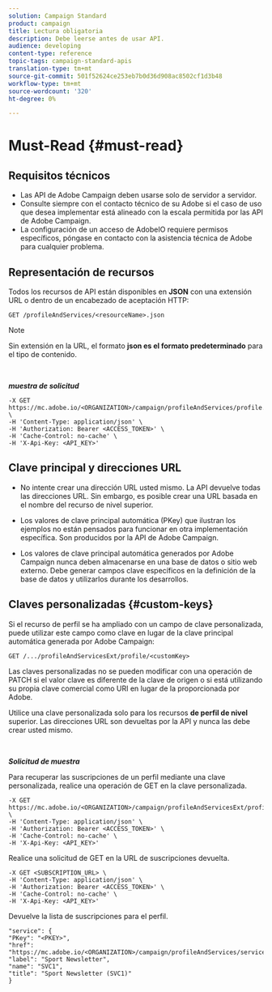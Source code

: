 ```yaml
---
solution: Campaign Standard
product: campaign
title: Lectura obligatoria
description: Debe leerse antes de usar API.
audience: developing
content-type: reference
topic-tags: campaign-standard-apis
translation-type: tm+mt
source-git-commit: 501f52624ce253eb7b0d36d908ac8502cf1d3b48
workflow-type: tm+mt
source-wordcount: '320'
ht-degree: 0%

---
```



# Must-Read {#must-read}

## Requisitos técnicos

* Las API de Adobe Campaign deben usarse solo de servidor a servidor.
* Consulte siempre con el contacto técnico de su Adobe si el caso de uso que desea implementar está alineado con la escala permitida por las API de Adobe Campaign.
* La configuración de un acceso de AdobeIO requiere permisos específicos, póngase en contacto con la asistencia técnica de Adobe para cualquier problema.

## Representación de recursos

Todos los recursos de API están disponibles en **JSON** con una extensión URL o dentro de un encabezado de aceptación HTTP:

`GET /profileAndServices/<resourceName>.json`

>[!NOTE]
>
>Sin extensión en la URL, el formato **json es el formato predeterminado** para el tipo de contenido.

<br/>

***muestra de solicitud***

```
-X GET https://mc.adobe.io/<ORGANIZATION>/campaign/profileAndServices/profile.json \
-H 'Content-Type: application/json' \
-H 'Authorization: Bearer <ACCESS_TOKEN>' \
-H 'Cache-Control: no-cache' \
-H 'X-Api-Key: <API_KEY>'
```

## Clave principal y direcciones URL

* No intente crear una dirección URL usted mismo. La API devuelve todas las direcciones URL. Sin embargo, es posible crear una URL basada en el nombre del recurso de nivel superior.

* Los valores de clave principal automática (PKey) que ilustran los ejemplos no están pensados para funcionar en otra implementación específica. Son producidos por la API de Adobe Campaign.

* Los valores de clave principal automática generados por Adobe Campaign nunca deben almacenarse en una base de datos o sitio web externo. Debe generar campos clave específicos en la definición de la base de datos y utilizarlos durante los desarrollos.

## Claves personalizadas {#custom-keys}

Si el recurso de perfil se ha ampliado con un campo de clave personalizada, puede utilizar este campo como clave en lugar de la clave principal automática generada por Adobe Campaign:

`GET /.../profileAndServicesExt/profile/<customKey>`

Las claves personalizadas no se pueden modificar con una operación de PATCH si el valor clave es diferente de la clave de origen o si está utilizando su propia clave comercial como URI en lugar de la proporcionada por Adobe.

Utilice una clave personalizada solo para los recursos **de perfil de nivel** superior. Las direcciones URL son devueltas por la API y nunca las debe crear usted mismo.

<br/>

***Solicitud de muestra***

Para recuperar las suscripciones de un perfil mediante una clave personalizada, realice una operación de GET en la clave personalizada.

```
-X GET https://mc.adobe.io/<ORGANIZATION>/campaign/profileAndServicesExt/profile/<customKey> \
-H 'Content-Type: application/json' \
-H 'Authorization: Bearer <ACCESS_TOKEN>' \
-H 'Cache-Control: no-cache' \
-H 'X-Api-Key: <API_KEY>'
```

Realice una solicitud de GET en la URL de suscripciones devuelta.

```
-X GET <SUBSCRIPTION_URL> \
-H 'Content-Type: application/json' \
-H 'Authorization: Bearer <ACCESS_TOKEN>' \
-H 'Cache-Control: no-cache' \
-H 'X-Api-Key: <API_KEY>'
```

Devuelve la lista de suscripciones para el perfil.

```
"service": {
"PKey": "<PKEY>",
"href": "https://mc.adobe.io/<ORGANIZATION>/campaign/profileAndServices/service/<PKEY>",
"label": "Sport Newsletter",
"name": "SVC1",
"title": "Sport Newsletter (SVC1)"
}
```
